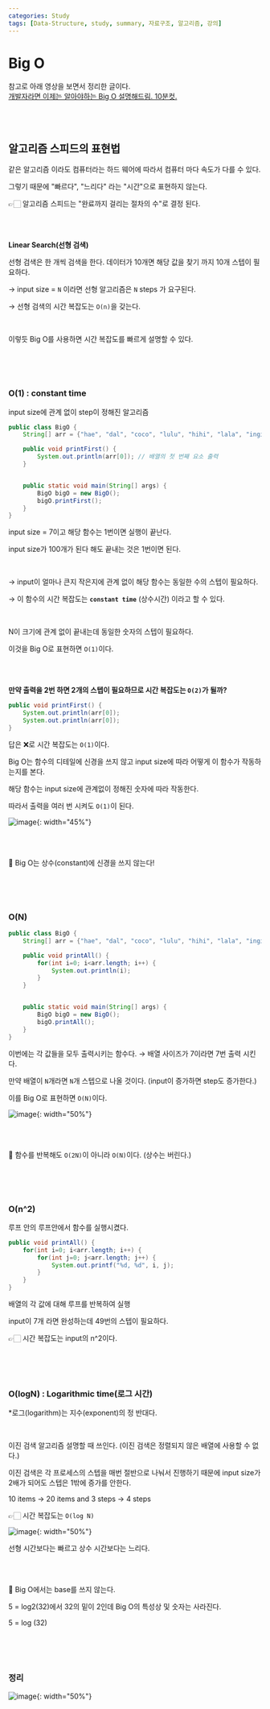 ```yaml
---
categories: Study
tags: [Data-Structure, study, summary, 자료구조, 알고리즘, 강의]
---
```


# Big O

참고로 아래 영상을 보면서 정리한 글이다.                                 
[개발자라면 이제는 알아야하는 Big O 설명해드림. 10분컷.](https://www.youtube.com/watch?v=BEVnxbxBqi8)

<br><br>

## 알고리즘 스피드의 표현법
같은 알고리즘 이라도 컴퓨터라는 하드 웨어에 따라서 컴퓨터 마다 속도가 다를 수 있다.

그렇기 때문에 "빠르다", "느리다" 라는 "시간"으로 표현하지 않는다.

👉🏻 알고리즘 스피드는 "완료까지 걸리는 절차의 수"로 결정 된다.

<br><br>

**Linear Search(선형 검색)**

선형 검색은 한 개씩 검색을 한다. 데이터가 10개면 해당 값을 찾기 까지 10개 스텝이 필요하다.

→ input size = `N` 이라면 선형 알고리즘은 `N` steps 가 요구된다.

→  선형 검색의 시간 복잡도는 `O(n)`을 갖는다.

<br>

이렇듯 Big O를 사용하면 시간 복잡도를 빠르게 설명할 수 있다.

<br><br><br>


### O(1) : constant time
input size에 관계 없이 step이 정해진 알고리즘

```java
public class BigO {
    String[] arr = {"hae", "dal", "coco", "lulu", "hihi", "lala", "inging"};

    public void printFirst() {
        System.out.println(arr[0]); // 배열의 첫 번째 요소 출력
    }


    public static void main(String[] args) {
        BigO bigO = new BigO();
        bigO.printFirst();
    }
}
```
input size = 7이고 해당 함수는 1번이면 실행이 끝난다.

input size가 100개가 된다 해도 끝내는 것은 1번이면 된다.

<br>

→ input이 얼마나 큰지 작은지에 관계 없이 해당 함수는 동일한 수의 스텝이 필요하다.

→ 이 함수의 시간 복잡도는 **`constant time`** (상수시간) 이라고 할 수 있다.

<br>

N이 크기에 관계 없이 끝내는데 동일한 숫자의 스텝이 필요하다.

이것을 Big O로 표현하면 `O(1)`이다.

<br><br>

**만약 출력을 2번 하면 2개의 스텝이 필요하므로 시간 복잡도는 `O(2)`가 될까?**
```java
public void printFirst() {
    System.out.println(arr[0]);
    System.out.println(arr[0]);
}
```
답은 ❌로 시간 복잡도는 `O(1)`이다.

Big O는 함수의 디테일에 신경을 쓰지 않고 input size에 따라 어떻게 이 함수가 작동하는지를 본다.

해당 함수는 input size에 관계없이 정해진 숫자에 따라 작동한다.

따라서 출력을 여러 번 시켜도 `O(1)`이 된다.

![image](https://user-images.githubusercontent.com/74857364/200626285-eaa2c34a-fa5c-4cd1-9794-98786b42eaf2.png){: width="45%"}

<br><br>

🐣 Big O는 상수(constant)에 신경을 쓰지 않는다!


<br><br><br>

### O(N)

```java
public class BigO {
    String[] arr = {"hae", "dal", "coco", "lulu", "hihi", "lala", "inging"};

    public void printAll() {
        for(int i=0; i<arr.length; i++) {
            System.out.println(i);
        }
    }


    public static void main(String[] args) {
        BigO bigO = new BigO();
        bigO.printAll();
    }
}
```
이번에는 각 값들을 모두 출력시키는 함수다. → 배열 사이즈가 7이라면 7번 출력 시킨다.

만약 배열이 `N`개라면 `N`개 스텝으로 나올 것이다. (input이 증가하면 step도 증가한다.)

이를 Big O로 표현하면 `O(N)`이다.

![image](https://user-images.githubusercontent.com/74857364/200629268-8ff92cdf-e481-46c4-b1fd-b00be24967d7.png){: width="50%"}


<br><br>

🐣 함수를 반복해도 `O(2N)`이 아니라 `O(N)`이다. (상수는 버린다.)

<br><br><br>

### O(n^2)

루프 안의 루프안에서 함수를 실행시켰다.

```java
public void printAll() {
    for(int i=0; i<arr.length; i++) {
        for(int j=0; j<arr.length; j++) {
            System.out.printf("%d, %d", i, j);
        }
    }
}
```
배열의 각 값에 대해 루프를 반복하여 실행

input이 7개 라면 완성하는데 49번의 스텝이 필요하다.

👉🏻 시간 복잡도는 input의 n^2이다.

<br><br><br>

### O(logN) : Logarithmic time(로그 시간)
*로그(logarithm)는 지수(exponent)의 정 반대다.

<br>

이진 검색 알고리즘 설명할 때 쓰인다. (이진 검색은 정렬되지 않은 배열에 사용할 수 없다.)

이진 검색은 각 프로세스의 스텝을 매번 절반으로 나눠서 진행하기 때문에 input size가 2배가 되어도 스텝은 1밖에 증가를 안한다.

10 items → 20 items and 3 steps → 4 steps

👉🏻 시간 복잡도는 `O(log N)`

![image](https://user-images.githubusercontent.com/74857364/200830869-17694d3a-c5b2-4c80-95df-bacf4bc5a901.png){: width="50%"}

선형 시간보다는 빠르고 상수 시간보다는 느리다.

<br><br>

🐣 Big O에서는 base를 쓰지 않는다.

5 = log2(32)에서 32의 밑이 2인데 Big O의 특성상 및 숫자는 사라진다.

5 = log (32)

<br><br><br>

### 정리

![image](https://user-images.githubusercontent.com/74857364/200839235-d99ff17a-9a5a-4583-bbd8-6b8f421b722a.png){: width="50%"}
